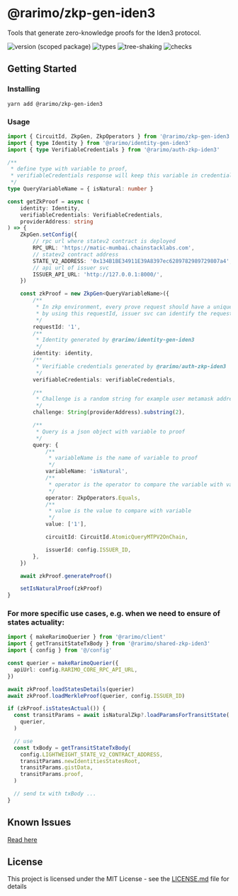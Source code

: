 # @rarimo/zkp-gen-iden3

Tools that generate zero-knowledge proofs for the Iden3 protocol.

![version (scoped package)](https://badgen.net/npm/v/@rarimo/zkp-gen-iden3)
![types](https://badgen.net/npm/types/@rarimo/zkp-gen-iden3)
![tree-shaking](https://badgen.net/bundlephobia/tree-shaking/@rarimo/zkp-gen-iden3)
![checks](https://badgen.net/github/checks/rarimo/js-sdk/main)

## Getting Started

### Installing

```
yarn add @rarimo/zkp-gen-iden3
```

### Usage

```ts
import { CircuitId, ZkpGen, ZkpOperators } from '@rarimo/zkp-gen-iden3'
import { type Identity } from '@rarimo/identity-gen-iden3'
import { type VerifiableCredentials } from '@rarimo/auth-zkp-iden3'

/**
 * define type with variable to proof,
 * verifiableCredentials response will keep this variable in credentialSubject
 */
type QueryVariableName = { isNatural: number }

const getZkProof = async (
    identity: Identity,
    verifiableCredentials: VerifiableCredentials,
    providerAddress: string
) => {
    ZkpGen.setConfig({
        // rpc url where statev2 contract is deployed
        RPC_URL: 'https://matic-mumbai.chainstacklabs.com',
        // statev2 contract address
        STATE_V2_ADDRESS: '0x134B1BE34911E39A8397ec6289782989729807a4',
        // api url of issuer svc
        ISSUER_API_URL: 'http://127.0.0.1:8000/',
    })

    const zkProof = new ZkpGen<QueryVariableName>({
        /**
         * In zkp environment, every prove request should have a unique requestId
         * by using this requestId, issuer svc can identify the request
         */
        requestId: '1',
        /**
         * Identity generated by @rarimo/identity-gen-iden3
         */
        identity: identity,
        /**
         * Verifiable credentials generated by @rarimo/auth-zkp-iden3
         */
        verifiableCredentials: verifiableCredentials,

        /**
         * Challenge is a random string for example user metamask address without '0x'
         */
        challenge: String(providerAddress).substring(2),

        /**
         * Query is a json object with variable to proof
         */
        query: {
            /**
             * variableName is the name of variable to proof
             */
            variableName: 'isNatural',
            /**
             * operator is the operator to compare the variable with value
             */
            operator: ZkpOperators.Equals,
            /**
             * value is the value to compare with variable
             */
            value: ['1'],

            circuitId: CircuitId.AtomicQueryMTPV2OnChain,

            issuerId: config.ISSUER_ID,
        },
    })

    await zkProof.generateProof()

    setIsNaturalProof(zkProof)
}
```

### For more specific use cases, e.g. when we need to ensure of states actuality:
```ts
import { makeRarimoQuerier } from '@rarimo/client'
import { getTransitStateTxBody } from '@rarimo/shared-zkp-iden3'
import { config } from '@/config'

const querier = makeRarimoQuerier({
  apiUrl: config.RARIMO_CORE_RPC_API_URL,
})

await zkProof.loadStatesDetails(querier)
await zkProof.loadMerkleProof(querier, config.ISSUER_ID)

if (zkProof.isStatesActual()) {
  const transitParams = await isNaturalZkp?.loadParamsForTransitState(
    querier,
  )

  // use
  const txBody = getTransitStateTxBody(
    config.LIGHTWEIGHT_STATE_V2_CONTRACT_ADDRESS,
    transitParams.newIdentitiesStatesRoot,
    transitParams.gistData,
    transitParams.proof,
  )

  // send tx with txBody ...
}
```

## Known Issues

[Read here](https://github.com/rarimo/js-sdk/blob/main/README.md#working-with-zkp-iden3-packages)

## License

This project is licensed under the MIT License - see the [LICENSE.md](../../LICENSE) file for details
